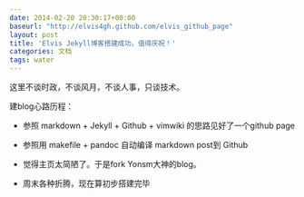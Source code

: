 ```yaml
---
date: 2014-02-20 20:30:17+00:00
baseurl: "http://elvis4gh.github.com/elvis_github_page"
layout: post
title: 'Elvis Jekyll博客搭建成功，值得庆祝！'
categories: 文档
tags: water 
---
```


这里不谈时政，不谈风月，不谈人事，只谈技术。

建blog心路历程：

- 参照 markdown + Jekyll + Github + vimwiki  的思路见好了一个github page

- 参照用 makefile + pandoc 自动编译 markdown post到 Github

- 觉得主页太简陋了。于是fork Yonsm大神的blog。

- 周末各种折腾，现在算初步搭建完毕


